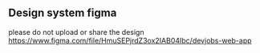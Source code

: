 ## Design system figma

please do not upload or share the design
https://www.figma.com/file/HmuSEPjrdZ3ox2IAB04Ibc/devjobs-web-app
